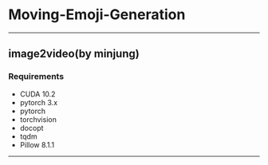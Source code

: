 # Moving-Emoji-Generation

---
## image2video(by minjung)
### Requirements
- CUDA 10.2
- pytorch 3.x
- pytorch
- torchvision
- docopt
- tqdm
- Pillow 8.1.1
---
